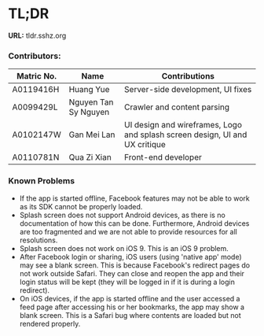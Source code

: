 # TL;DR

**URL:** tldr.sshz.org

### Contributors:
| Matric No. | Name | Contributions |
| ---------- | ---- | ------------- |
| A0119416H | Huang Yue | Server-side development, UI fixes |
| A0099429L | Nguyen Tan Sy Nguyen | Crawler and content parsing |
| A0102147W | Gan Mei Lan | UI design and wireframes, Logo and splash screen design, UI and UX critique |
| A0110781N | Qua Zi Xian | Front-end developer |

### Known Problems

* If the app is started offline, Facebook features may not be able to work as its SDK cannot be properly loaded.
* Splash screen does not support Android devices, as there is no documentation of how this can be done. Furthermore, Android devices are too fragmented and we are not able to provide resources for all resolutions.
* Splash screen does not work on iOS 9. This is an iOS 9 problem.
* After Facebook login or sharing, iOS users (using 'native app' mode) may see a blank screen. This is because Facebook's redirect pages do not work outside Safari. They can close and reopen the app and their login status will be kept (they will be logged in if it is during a login redirect).
* On iOS devices, if the app is started offline and the user accessed a feed page after accessing his or her bookmarks, the app may show a blank screen. This is a Safari bug where contents are loaded but not rendered properly.
